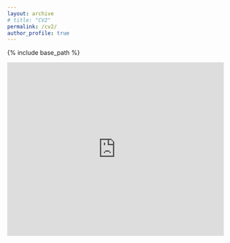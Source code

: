 ```yaml
---
layout: archive
# title: "CV2"
permalink: /cv2/
author_profile: true
---
```



{% include base_path %}

<embed src="https://yanxiang-yang.github.io/files/paper5.pdf" type="application/pdf" width="500px" height="400px" />


